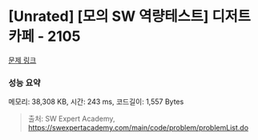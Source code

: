 # [Unrated] [모의 SW 역량테스트] 디저트 카페 - 2105 

[문제 링크](https://swexpertacademy.com/main/code/problem/problemDetail.do?contestProbId=AV5VwAr6APYDFAWu) 

### 성능 요약

메모리: 38,308 KB, 시간: 243 ms, 코드길이: 1,557 Bytes



> 출처: SW Expert Academy, https://swexpertacademy.com/main/code/problem/problemList.do